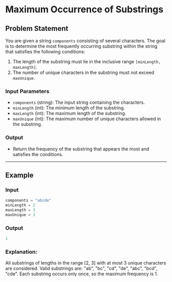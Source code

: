 # Maximum Occurrence of Substrings

## Problem Statement

You are given a string `components` consisting of several characters. The goal is to determine the most frequently occurring substring within the string that satisfies the following conditions:

1. The length of the substring must lie in the inclusive range `[minLength, maxLength]`.
2. The number of unique characters in the substring must not exceed `maxUnique`.

### Input Parameters
- `components` (string): The input string containing the characters.
- `minLength` (int): The minimum length of the substring.
- `maxLength` (int): The maximum length of the substring.
- `maxUnique` (int): The maximum number of unique characters allowed in the substring.

### Output
- Return the frequency of the substring that appears the most and satisfies the conditions.

---

## Example

### Input
```python
components = "abcde"
minLength = 2
maxLength = 3
maxUnique = 3
```
### Output
```python
1
```

### Explanation:

All substrings of lengths in the range [2, 3] with at most 3 unique characters are considered.
Valid substrings are: "ab", "bc", "cd", "de", "abc", "bcd", "cde".
Each substring occurs only once, so the maximum frequency is 1.
